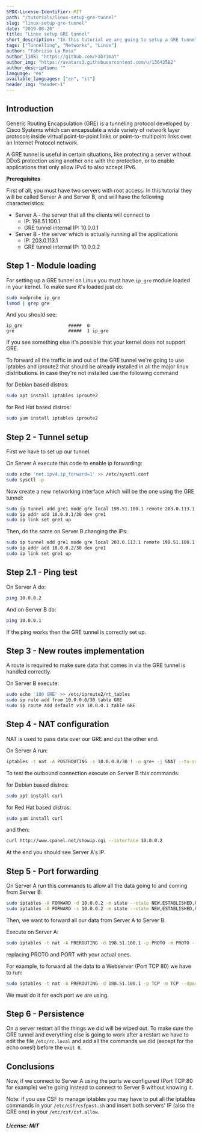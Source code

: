 ```yaml
---
SPDX-License-Identifier: MIT
path: "/tutorials/linux-setup-gre-tunnel"
slug: "linux-setup-gre-tunnel"
date: "2019-08-20"
title: "Linux setup GRE tunnel"
short_description: "In this tutorial we are going to setup a GRE tunnel between two Linux servers."
tags: ["Tunnelling", "Networks", "Linux"]
author: "Fabrizio La Rosa"
author_link: "https://github.com/Fabrimat"
author_img: "https://avatars3.githubusercontent.com/u/13642582"
author_description: ""
language: "en"
available_languages: ["en", "it"]
header_img: "header-1"
---
```


## Introduction

Generic Routing Encapsulation (GRE) is a tunneling protocol developed by Cisco Systems which can encapsulate a wide variety of network layer protocols inside virtual point-to-point links or point-to-multipoint links over an Internet Protocol network.

A GRE tunnel is useful in certain situations, like protecting a server without DDoS protection using another one with the protection, or to enable applications that only allow IPv4 to also accept IPv6.

**Prerequisites**

First of all, you must have two servers with root access. In this tutorial they will be called Server A and Server B, and will have the following characteristics:

* Server A - the server that all the clients will connect to
  * IP: 198.51.100.1
  * GRE tunnel internal IP: 10.0.0.1
* Server B - the server which is actually running all the applications
  * IP: 203.0.113.1
  * GRE tunnel internal IP: 10.0.0.2

## Step 1 - Module loading

For setting up a GRE tunnel on Linux you must have `ip_gre` module loaded in your kernel.
To make sure it's loaded just do:

```bash
sudo modprobe ip_gre
lsmod | grep gre
```

And you should see:

```
ip_gre                 #####  0
gre                    #####  1 ip_gre
```

If you see something else it's possible that your kernel does not support GRE.

To forward all the traffic in and out of the GRE tunnel we're going to use iptables and iproute2 that should be already installed in all the major linux distributions.
In case they're not installed use the following command

for Debian based distros:

```bash
sudo apt install iptables iproute2
```

for Red Hat based distros:

```bash
sudo yum install iptables iproute2
```

## Step 2 - Tunnel setup

First we have to set up our tunnel.

On Server A execute this code to enable ip forwarding:

```bash
sudo echo 'net.ipv4.ip_forward=1' >> /etc/sysctl.conf
sudo sysctl -p
```

Now create a new networking interface which will be the one using the GRE tunnel:

```bash
sudo ip tunnel add gre1 mode gre local 198.51.100.1 remote 203.0.113.1 ttl 255
sudo ip addr add 10.0.0.1/30 dev gre1
sudo ip link set gre1 up
```

Then, do the same on Server B changing the IPs:

```bash
sudo ip tunnel add gre1 mode gre local 203.0.113.1 remote 198.51.100.1 ttl 255
sudo ip addr add 10.0.0.2/30 dev gre1
sudo ip link set gre1 up
```

## Step 2.1 - Ping test

On Server A do:

```bash
ping 10.0.0.2
```

And on Server B do:

```bash
ping 10.0.0.1
```

If the ping works then the GRE tunnel is correctly set up.

## Step 3 - New routes implementation

A route is required to make sure data that comes in via the GRE tunnel is handled correctly.

On Server B execute:

```bash
sudo echo '100 GRE' >> /etc/iproute2/rt_tables
sudo ip rule add from 10.0.0.0/30 table GRE
sudo ip route add default via 10.0.0.1 table GRE
```

## Step 4 - NAT configuration 

NAT is used to pass data over our GRE and out the other end.

On Server A run:

```bash
iptables -t nat -A POSTROUTING -s 10.0.0.0/30 ! -o gre+ -j SNAT --to-source 198.51.100.1
```

To test the outbound connection execute on Server B this commands:

for Debian based distros:

```bash
sudo apt install curl
```

for Red Hat based distros:

```bash
sudo yum install curl
```

and then:

```bash
curl http://www.cpanel.net/showip.cgi --interface 10.0.0.2
```

At the end you should see Server A's IP.

## Step 5 - Port forwarding

On Server A run this commands to allow all the data going to and coming from Server B:

```bash
sudo iptables -A FORWARD -d 10.0.0.2 -m state --state NEW,ESTABLISHED,RELATED -j ACCEPT
sudo iptables -A FORWARD -s 10.0.0.2 -m state --state NEW,ESTABLISHED,RELATED -j ACCEPT
```

Then, we want to forward all our data from Server A to Server B.

Execute on Server A:

```bash
sudo iptables -t nat -A PREROUTING -d 198.51.100.1 -p PROTO -m PROTO --dport PORT -j DNAT --to-destination 10.0.0.2
```

replacing PROTO and PORT with your actual ones.

For example, to forward all the data to a Webserver (Port TCP 80) we have to run:

```bash
sudo iptables -t nat -A PREROUTING -d 198.51.100.1 -p TCP -m TCP --dport 80 -j DNAT --to-destination 10.0.0.2
```

We must do it for each port we are using.

## Step 6 - Persistence

On a server restart all the things we did will be wiped out. To make sure the GRE tunnel and everything else is going to work after a restart we have to edit the file `/etc/rc.local` and add all the commands we did (except for the echo ones!) before the `exit 0`.

## Conclusions

Now, if we connect to Server A using the ports we configured (Port TCP 80 for example) we're going instead to connect to Server B without knowing it.

Note: if you use CSF to manage iptables you may have to put all the iptables commands in your `/etc/csf/csfpost.sh` and insert both servers' IP (also the GRE one) in your `/etc/csf/csf.allow`.

##### License: MIT

<!--

Contributor's Certificate of Origin

By making a contribution to this project, I certify that:

(a) The contribution was created in whole or in part by me and I have
    the right to submit it under the license indicated in the file; or

(b) The contribution is based upon previous work that, to the best of my
    knowledge, is covered under an appropriate license and I have the
    right under that license to submit that work with modifications,
    whether created in whole or in part by me, under the same license
    (unless I am permitted to submit under a different license), as
    indicated in the file; or

(c) The contribution was provided directly to me by some other person
    who certified (a), (b) or (c) and I have not modified it.

(d) I understand and agree that this project and the contribution are
    public and that a record of the contribution (including all personal
    information I submit with it, including my sign-off) is maintained
    indefinitely and may be redistributed consistent with this project
    or the license(s) involved.

Signed-off-by: Fabrizio La Rosa lr.fabrizio@gmail.com

-->
